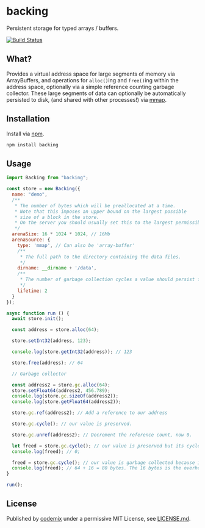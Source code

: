 # backing
Persistent storage for typed arrays / buffers.

[![Build Status](https://travis-ci.org/codemix/backing.svg?branch=master)](https://travis-ci.org/codemix/backing)

## What?
Provides a virtual address space for large segments of memory via ArrayBuffers, and operations for `alloc()`ing and `free()`ing
within the address space, optionally via a simple reference counting garbage collector.
These large segments of data can optionally be automatically persisted to disk, (and shared with other processes!) via [mmap](https://github.com/indutny/mmap.js).

## Installation

Install via [npm](https://npmjs.org/package/backing).
```sh
npm install backing
```

## Usage

```js
import Backing from "backing";

const store = new Backing({
  name: "demo",
  /**
   * The number of bytes which will be preallocated at a time.
   * Note that this imposes an upper bound on the largest possible
   * size of a block in the store.
   * On the server you should usually set this to the largest permissible value: 2Gb.
   */
  arenaSize: 16 * 1024 * 1024, // 16Mb
  arenaSource: {
    type: 'mmap', // Can also be 'array-buffer'
    /**
     * The full path to the directory containing the data files.
     */
    dirname: __dirname + '/data',
    /**
     * The number of garbage collection cycles a value should persist for until it is cleaned up.
     */
    lifetime: 2
  }
});

async function run () {
  await store.init();

  const address = store.alloc(64);

  store.setInt32(address, 123);

  console.log(store.getInt32(address)); // 123

  store.free(address); // 64

  // Garbage collector

  const address2 = store.gc.alloc(64);
  store.setFloat64(address2, 456.789);
  console.log(store.gc.sizeOf(address2));
  console.log(store.getFloat64(address2));

  store.gc.ref(address2); // Add a reference to our address

  store.gc.cycle(); // our value is preserved.

  store.gc.unref(address2); // Decrement the reference count, now 0.

  let freed = store.gc.cycle(); // our value is preserved but its cycle count is incremented.
  console.log(freed); // 0;

  freed = store.gc.cycle(); // our value is garbage collected because its cycle count reached 2.
  console.log(freed); // 64 + 16 = 80 bytes. The 16 bytes is the overhead of a garbage collectible block.
}

run();
```


## License

Published by [codemix](http://codemix.com/) under a permissive MIT License, see [LICENSE.md](./LICENSE.md).
